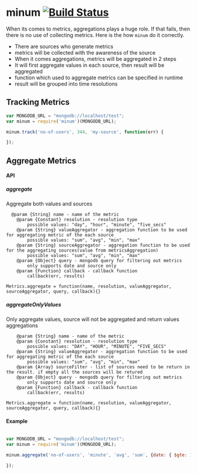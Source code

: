 minum [![Build Status](https://travis-ci.org/minum/core.png)](https://travis-ci.org/minum/core)
=============

When its comes to metrics, aggregations plays a huge role. If that fails, then there is no use of collecting metrics. Here is the how `minum` do it correctly.

* There are sources who generate metrics
* metrics will be collected with the awareness of the source
* When it comes aggregations, metrics will be aggregated in 2 steps
* It will first aggregate values in each source, then result will be aggregated 
* function which used to aggregate metrics can be specified in runtime
* result will be grouped into time resolutions

## Tracking Metrics

~~~js
var MONGODB_URL = "mongodb://localhost/test";
var minum = require('minum')(MONGODB_URL);

minum.track('no-of-users', 344, 'my-source', function(err) {

});
~~~

## Aggregate Metrics

#### API

##### aggregate

Aggregate both values and sources

 	  @param {String} name - name of the metric
        @param {Constant} resolution - resolution type
            possible values: "day", "hour", "minute", "five_secs"
        @param {String} valueAggregator - aggregation function to be used for aggregating metric of the each source
            possible values: "sum", "avg", "min", "max"
        @param {String} sourceAggregator - aggregation function to be used for the aggregating sources(value from metricsAggregation)
            possible values: "sum", "avg", "min", "max"
        @param {Object} query - mongodb query for filtering out metrics
            only supports date and source only
        @param {Function} callback - callback function
            callback(err, results)
    
    Metrics.aggregate = function(name, resolution, valueAggregator, sourceAggregator, query, callback){}

##### aggregateOnlyValues

Only aggregate values, source will not be aggregated and return values aggregations 

        @param {String} name - name of the metric
        @param {Constant} resolution - resolution type
            possible values: "DAY", "HOUR", "MINUTE", "FIVE_SECS"
        @param {String} valueAggregator - aggregation function to be used for aggregating metric of the each source
            possible values: "sum", "avg", "min", "max"
        @param {Array} sourceFilter - list of sources need to be return in the result. if empty all the sources will be retured
        @param {Object} query - mongodb query for filtering out metrics
            only supports date and source only
        @param {Function} callback - callback function
            callback(err, results)
    
    Metrics.aggregate = function(name, resolution, valueAggregator, sourceAggregator, query, callback){}

#### Example

~~~js
	
var MONGODB_URL = "mongodb://localhost/test";
var minum = require('minum')(MONGODB_URL);

minum.aggregate('no-of-users', 'minute', 'avg', 'sum', {date: { $gte: 1361030882576 }}, function(err, result) {

});
~~~
